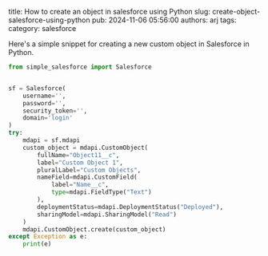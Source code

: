 title: How to create an object in salesforce using Python
slug: create-object-salesforce-using-python
pub: 2024-11-06 05:56:00
authors: arj
tags: 
category: salesforce

Here's a simple snippet for creating a new custom object in Salesforce in Python.

```python
from simple_salesforce import Salesforce


sf = Salesforce(
    username='',
    password='',
    security_token='',
    domain='login'
)
try:
    mdapi = sf.mdapi
    custom_object = mdapi.CustomObject(
        fullName="Object11__c",
        label="Custom Object 1",
        pluralLabel="Custom Objects",
        nameField=mdapi.CustomField(
            label="Name__c",
            type=mdapi.FieldType("Text")
        ),
        deploymentStatus=mdapi.DeploymentStatus("Deployed"),
        sharingModel=mdapi.SharingModel("Read")
    )
    mdapi.CustomObject.create(custom_object)
except Exception as e:
    print(e)
```